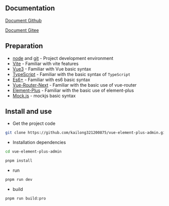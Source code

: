 ## Documentation

[Document Github](https://element-plus-admin-doc.cn/)

[Document Gitee](https://kailong110120130.gitee.io/vue-element-plus-admin-doc)

## Preparation

- [node](http://nodejs.org/) and [git](https://git-scm.com/) - Project development environment
- [Vite](https://vitejs.dev/) - Familiar with vite features
- [Vue3](https://v3.vuejs.org/) - Familiar with Vue basic syntax
- [TypeScript](https://www.typescriptlang.org/) - Familiar with the basic syntax of `TypeScript`
- [Es6+](http://es6.ruanyifeng.com/) - Familiar with es6 basic syntax
- [Vue-Router-Next](https://next.router.vuejs.org/) - Familiar with the basic use of vue-router
- [Element-Plus](https://element-plus.org/) - Familiar with the basic use of element-plus
- [Mock.js](https://github.com/nuysoft/Mock) - mockjs basic syntax

## Install and use

- Get the project code

```bash
git clone https://github.com/kailong321200875/vue-element-plus-admin.git
```

- Installation dependencies

```bash
cd vue-element-plus-admin

pnpm install

```

- run

```bash
pnpm run dev
```

- build

```bash
pnpm run build:pro
```
